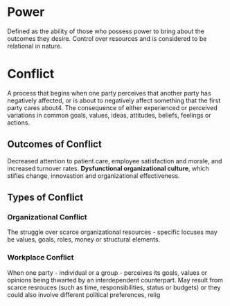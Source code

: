 # Power
Defined as the ability of those who possess power to bring about the outcomes they desire. 
Control over resources and is considered to be relational in nature. 

# Conflict
A process that begins when one party perceives that another party has negatively affected, or is about to negatively affect something that the first party cares about4. 
The consequence of either experienced or perceived variations in common goals, values, ideas, attitudes, beliefs, feelings or actions. 
## Outcomes of Conflict
Decreased attention to patient care, employee satisfaction and morale, and increased turnover rates. 
**Dysfunctional organizational culture**, which stifles change, innovastion and organizational effectiveness. 
## Types of Conflict
### Organizational Conflict
The struggle over scarce organizational resources - specific locuses may be values, goals, roles, money or structural elements. 
### Workplace Conflict
When one party - individual or a group - perceives its goals, values or opinions being thwarted by an interdependent counterpart. 
May result from scarce resrouces (such as time, responsibilities, status or budgets) or they could also involve different political preferences, relig